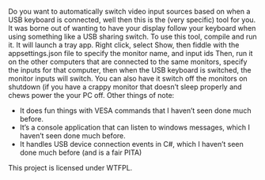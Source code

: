 Do you want to automatically switch video input sources based on when a USB keyboard is connected, well then this is the (very specific) tool for you.
It was borne out of wanting to have your display follow your keyboard when using something like a USB sharing switch.
To use this tool, compile and run it. It will launch a tray app. Right click, select Show, then fiddle with the appsettings.json file to specify the monitor name, and input ids
Then, run it on the other computers that are connected to the same monitors, specify the inputs for that computer, then when the USB keyboard is switched, the monitor inputs will switch.
You can also have it switch off the monitors on shutdown (if you have a crappy monitor that doesn’t sleep properly and chews power the your PC off.
Other things of note:
* It does fun things with VESA commands that I haven’t seen done much before.
* It’s a console application that can listen to windows messages, which I haven’t seen done much before.
* It handles USB device connection events in C#, which I haven’t seen done much before (and is a fair PITA)

This project is licensed under WTFPL.
